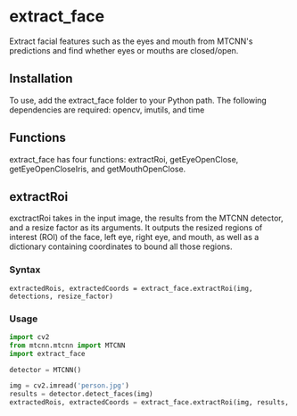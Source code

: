 # extract_face
Extract facial features such as the eyes and mouth from MTCNN's predictions and find whether eyes or mouths are closed/open.
## Installation
To use, add the extract_face folder to your Python path. The following dependencies are required: opencv, imutils, and time
## Functions
extract_face has four functions: extractRoi, getEyeOpenClose, getEyeOpenCloseIris, and getMouthOpenClose.
## extractRoi
exctractRoi takes in the input image, the results from the MTCNN detector, and a resize factor as its arguments. It outputs the resized regions of interest (ROI) of the face, left eye, right eye, and mouth, as well as a dictionary containing coordinates to bound all those regions.
### Syntax
`extractedRois, extractedCoords = extract_face.extractRoi(img, detections, resize_factor)` 
### Usage
```python
import cv2
from mtcnn.mtcnn import MTCNN
import extract_face

detector = MTCNN()

img = cv2.imread('person.jpg')
results = detector.detect_faces(img)
extractedRois, extractedCoords = extract_face.extractRoi(img, results, 250)
```
